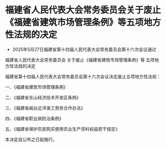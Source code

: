 # 福建省人民代表大会常务委员会关于废止《福建省建筑市场管理条例》等五项地方性法规的决定

- 2025年5月27日福建省第十四届人民代表大会常务委员会第十六次会议通过

<!-- INFO END -->

福建省人民代表大会常务委员会 关于废止《福建省建筑市场管理条例》等 五项地方性法规的决定

福建省第十四届人民代表大会常务委员会第十六次会议决定废止五项地方性法规：

一、《福建省建筑市场管理条例》

二、《福建省东山经济技术开发区条例》

三、《福建省闽台近洋渔工劳务合作办法》

四、《福建省职业病防治条例》

五、《福建省保护农民购买使用农业生产资料权益若干规定》

本决定自公布之日起施行。
